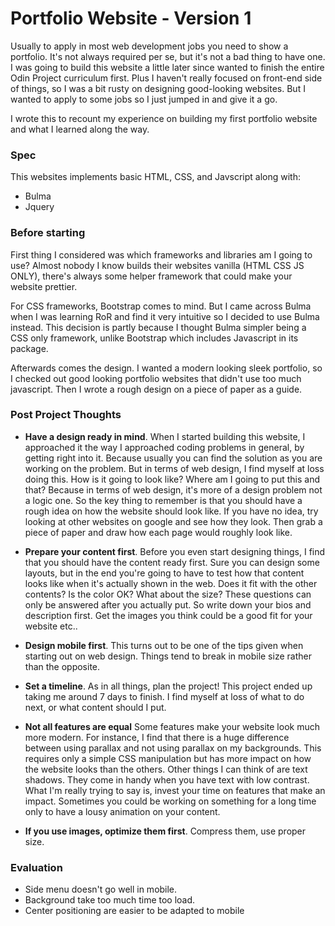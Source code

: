 # Portfolio Website - Version 1

Usually to apply in most web development jobs you need to show a portfolio. It's 
not always required per se, but it's not a bad thing to have one. I was going to
build this website a little later since wanted to finish the entire Odin Project 
curriculum first. Plus I haven't really focused on front-end side of things, so 
I was a bit rusty on designing good-looking websites. But I wanted to apply to 
some jobs so I just jumped in and give it a go. 

I wrote this to recount my experience on building my first portfolio website and 
what I learned along the way.

### Spec
This websites implements basic HTML, CSS, and Javscript along with:
- Bulma
- Jquery

### Before starting
First thing I considered was which frameworks and libraries am I going to use?
Almost nobody I know builds their websites vanilla (HTML CSS JS ONLY), there's 
always some helper framework that could make your website prettier. 

For CSS frameworks, Bootstrap comes to mind. But I came across Bulma when I was 
learning RoR and find it very intuitive so I decided to use Bulma instead. 
This decision is partly because I thought Bulma simpler being a CSS only framework,
unlike Bootstrap which includes Javascript in its package. 

Afterwards comes the design. I wanted a modern looking sleek portfolio, so I checked
out good looking portfolio websites that didn't use too much javascript. Then 
I wrote a rough design on a piece of paper as a guide.

### Post Project Thoughts
- **Have a design ready in mind**. When I started building this website, I approached 
it the way I approached coding problems in general, by getting right into it. Because usually 
you can find the solution as you are working on the problem. But in terms of web
design, I find myself at loss doing this. How is it going to look like? Where am 
I going to put this and that? Because in terms of web design, it's more of a design problem 
not a logic one. So the key thing to remember is that you should have a rough idea 
on how the website should look like. If you have no idea, try looking at other 
websites on google and see how they look. Then grab a piece of paper 
and draw how each page would roughly look like. 

- **Prepare your content first**. Before you even start designing things, I find 
that you should have the content ready first. Sure you can design some layouts, 
but in the end you're going to have to test how that content looks like when it's actually
shown in the web. Does it fit with the other contents? Is the color OK? What about 
the size? These questions can only be answered after you actually put. So write 
down your bios and description first. Get the images you think could be a good 
fit for your website etc.. 

- **Design mobile first**. This turns out to be one of the tips given when starting
out on web design. Things tend to break in mobile size rather than the opposite.

- **Set a timeline**. As in all things, plan the project! This project ended up 
taking me around 7 days to finish. I find myself at loss of what to do next, or 
what content should I put. 

- **Not all features are equal** Some features make your website look much more modern. 
For instance, I find that there is a huge difference between using 
parallax and not using parallax on my backgrounds. This requires only a simple CSS 
manipulation but has more impact on how the website looks than the others. Other things 
I can think of are text shadows. They come in handy when you have text with low 
contrast. What I'm really trying to say is, invest your time on features that make 
an impact. Sometimes you could be working on something for a long time only to have
a lousy animation on your content. 

- **If you use images, optimize them first**. Compress them, use proper size. 

### Evaluation
- Side menu doesn't go well in mobile. 
- Background take too much time too load. 
- Center positioning are easier to be adapted to mobile 
